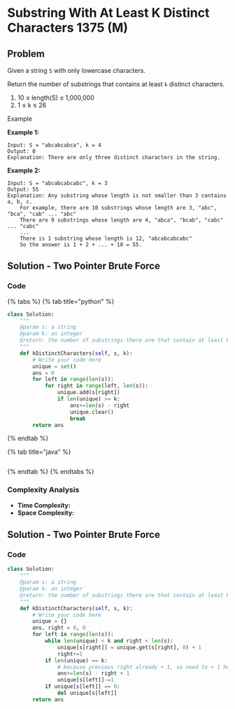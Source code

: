 # Substring With At Least K Distinct Characters 1375 \(M\)

## Problem

Given a string `S` with only lowercase characters.

Return the number of substrings that contains at least `k` distinct characters.

1. 10 ≤ length\(S\) ≤ 1,000,000
2. 1 ≤ k ≤ 26

Example

**Example 1:**

```text
Input: S = "abcabcabca", k = 4
Output: 0
Explanation: There are only three distinct characters in the string.
```

**Example 2:**

```text
Input: S = "abcabcabcabc", k = 3
Output: 55
Explanation: Any substring whose length is not smaller than 3 contains a, b, c.
    For example, there are 10 substrings whose length are 3, "abc", "bca", "cab" ... "abc"
    There are 9 substrings whose length are 4, "abca", "bcab", "cabc" ... "cabc"
    ...
    There is 1 substring whose length is 12, "abcabcabcabc"
    So the answer is 1 + 2 + ... + 10 = 55.
```

## Solution - Two Pointer Brute Force

### Code

{% tabs %}
{% tab title="python" %}
```python
class Solution:
    """
    @param s: a string
    @param k: an integer
    @return: the number of substrings there are that contain at least k distinct characters
    """
    def kDistinctCharacters(self, s, k):
        # Write your code here
        unique = set()
        ans = 0
        for left in range(len(s)):
            for right in range(left, len(s)):
                unique.add(s[right])
                if len(unique) >= k:
                    ans+=len(s) - right
                    unique.clear()
                    break
        return ans

```
{% endtab %}

{% tab title="java" %}
```

```
{% endtab %}
{% endtabs %}

### Complexity Analysis

* **Time Complexity:**
* **Space Complexity:**

## Solution - Two Pointer Brute Force

### Code

```python
class Solution:
    """
    @param s: a string
    @param k: an integer
    @return: the number of substrings there are that contain at least k distinct characters
    """
    def kDistinctCharacters(self, s, k):
        # Write your code here
        unique = {}
        ans, right = 0, 0
        for left in range(len(s)):
            while len(unique) < k and right < len(s):
                unique[s[right]] = unique.get(s[right], 0) + 1
                right+=1
            if len(unique) == k:
                # because previous right already + 1, so need to + 1 here
                ans+=len(s) - right + 1
                unique[s[left]]-=1
            if unique[s[left]] == 0:
                del unique[s[left]]
        return ans

```

